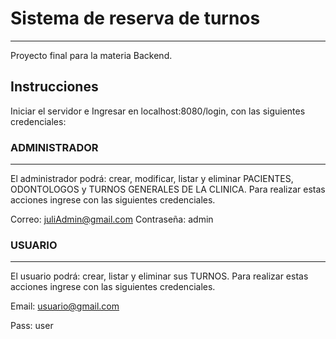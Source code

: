 # Sistema de reserva de turnos
___

Proyecto final para la materia Backend.

## Instrucciones

Iniciar el servidor e Ingresar en localhost:8080/login, con las siguientes credenciales:

### ADMINISTRADOR
___

El administrador podrá: crear, modificar, listar y eliminar PACIENTES, ODONTOLOGOS y 
TURNOS GENERALES DE LA CLINICA. Para realizar estas acciones ingrese con las siguientes credenciales.

Correo: juliAdmin@gmail.com
Contraseña: admin

### USUARIO
___

El usuario podrá: crear, listar y eliminar sus TURNOS. 
Para realizar estas acciones ingrese con las siguientes credenciales.

Email: usuario@gmail.com

Pass: user
